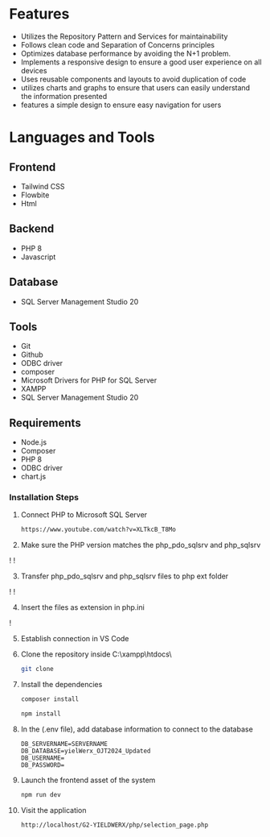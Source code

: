 # Features
- Utilizes the Repository Pattern and Services for maintainability
- Follows clean code and Separation of Concerns principles
- Optimizes database performance by avoiding the N+1 problem.
- Implements a responsive design to ensure a good user experience on all devices
- Uses reusable components and layouts to avoid duplication of code
- utilizes charts and graphs to ensure that users can easily understand the information presented
- features a simple design to ensure easy navigation for users

# Languages and Tools
## Frontend
- Tailwind CSS
- Flowbite
- Html

## Backend
- PHP 8
- Javascript

## Database
- SQL Server Management Studio 20

## Tools
- Git
- Github
- ODBC driver
- composer
- Microsoft Drivers for PHP for SQL Server
- XAMPP
- SQL Server Management Studio 20
 
## Requirements
- Node.js
- Composer
- PHP 8
- ODBC driver
- chart.js


### Installation Steps
1. Connect PHP to Microsoft SQL Server

   ``` bash
   https://www.youtube.com/watch?v=XLTkcB_T8Mo
   ```
   
2. Make sure the PHP version matches the php_pdo_sqlsrv and php_sqlsrv

 !
 !

3. Transfer php_pdo_sqlsrv and php_sqlsrv files to php ext folder

 !
 !

4.  Insert the files as extension in php.ini

  !

5. Establish connection in VS Code



6. Clone the repository inside C:\xampp\htdocs\

   ```bash
   git clone 
   ```

7. Install the dependencies

   ```bash
   composer install
   ```

   ```bash
   npm install
   ```
   
8. In the (.env file), add database information to connect to the database

   ```env
   DB_SERVERNAME=SERVERNAME
   DB_DATABASE=yielWerx_OJT2024_Updated
   DB_USERNAME=
   DB_PASSWORD=
   ```
   
9. Launch the frontend asset of the system

   ```bash
   npm run dev
   ```

10. Visit the application

    ```bash
    http://localhost/G2-YIELDWERX/php/selection_page.php
    ```
